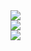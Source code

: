 <div align="left"> <img src="https://metrics.lecoq.io/xwhswd?template=classic&config.timezone=Asia%2FShanghai"> </div>
<div align="left"> <img src="https://activity-graph.herokuapp.com/graph?username=xwhswd&theme=github"> </div>
<div align="left"> <img src="https://github-readme-stats.vercel.app/api/top-langs/?username=xwhswd&theme=dark&layout=compact"> </div>



